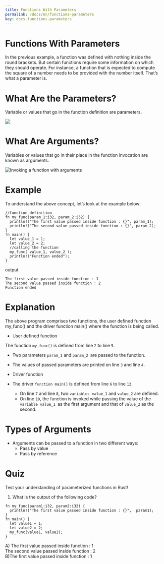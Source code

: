 ```yaml
---
title: Functions With Parameters
permalink: /docs/en/functions-parameters 
key: docs-functions-parameters 
---
```


# Functions With Parameters
In the previous example, a function was defined with nothing inside the round brackets. But certain functions require some information on which they should operate. For instance, a function that is expected to compute the square of a number 
needs to be provided with the number itself. That’s what a parameter is.

# What Are the Parameters? 
Variable or values that go in the function definition are parameters.

![](https://raw.githubusercontent.com/sangam14/RustLabs/master/img/fn_parm.png)

# What Are Arguments? 
Variables or values that go in their place in the function invocation are known as arguments.

![Invoking a function with arguments](https://raw.githubusercontent.com/sangam14/RustLabs/master/img/fn_arg.png)

# Example 

To understand the above concept, let’s look at the example below:

```
//function definition
fn my_func(param_1:i32, param_2:i32) {
  println!("The first value passed inside function : {}", param_1);
  println!("The second value passed inside function : {}", param_2);
}
fn main() {
  let value_1 = 1;
  let value_2 = 2;
  //calling the function
  my_func( value_1, value_2 );
  println!("Function ended");
}

```
output 

```
The first value passed inside function : 1
The second value passed inside function : 2
Function ended

```

# Explanation

The above program comprises two functions, the user defined function my_func() and the driver function main() where the function is being called.

- User defined function 

The function `my_func()` is defined from line `2` to line `5`.
 - Two parameters `param_1` and `param_2 `are passed to the function.
 -  The values of passed parameters are printed on line `3` and line `4`.

- Driver function 
- The driver `function main()` is defined from line `6` to line `12`.
  - On line `7` and line `8`, two `variables value_1` and `value_2` are defined.
  - On line `10`, the function is invoked while passing the value of the `variable value_1 `as the first argument and that of `value_2` as the second.
  
# Types of Arguments 
- Arguments can be passed to a function in two different ways:
   - Pass by value
   - Pass by reference

# Quiz 

Test your understanding of parameterized functions in Rust!

1. What is the output of the following code?

```
fn my_func(param1:i32, param2:i32) {
  println!("The first value passed inside function : {}",  param1);
}
fn main() {
  let value1 = 1;
  let value2 = 2;
  my_func(value1, value2);
}

```
A) The first value passed inside function : 1 <br>
The second value passed inside function : 2 <br>
B)The first value passed inside function : 1 <br>





  
  
  
  
    
    

